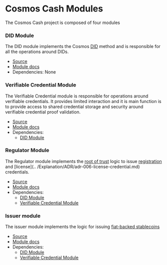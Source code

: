 # Cosmos Cash Modules

The Cosmos Cash project is composed of four modules

### DID Module

The DID module implements the Cosmos [DID](../Explanation/ADR/adr-004-did.md) method and is responsible for all the
operations around DIDs.

- [Source](https://github.com/allinbits/cosmos-cash/x/did)
- [Module docs](https://github.com/allinbits/cosmos-cash/x/did/specs)
- Dependencies: None

### Verifiable Credential Module

The Verifiable Credential module is responsible for operations around verifiable credentials. It provides limited
interaction and it is main function is to provide access to shared credential storage and security around verifiable
credential proof validation.

- [Source](https://github.com/allinbits/cosmos-cash/x/verifiable-credential)
- [Module docs](https://github.com/allinbits/cosmos-cash/x/verifiable-credential/specs)
- Dependencies:
    - [DID Module](#did-module)

### Regulator Module

The Regulator module implements the [root of trust](../Explanation/ADR/adr-007-root-of-trust.md) logic to issue
[registration](../Explanation/ADR/adr-005-registration-credential.md) and [license](..
/Explanation/ADR/adr-006-license-credential.md) credentials.

- [Source](https://github.com/allinbits/cosmos-cash/x/regulator)
- [Module docs](https://github.com/allinbits/cosmos-cash/x/regulator/specs)
- Dependencies:
    - [DID Module](#did-module)
    - [Verifiable Credential Module](#verifiable-credential-module)

### Issuer module

The issuer module implements the logic for issuing [fiat-backed stablecoins](../Explanation/ADR/adr-003-issuer.md) 

- [Source](https://github.com/allinbits/cosmos-cash/x/issuer)
- [Module docs](https://github.com/allinbits/cosmos-cash/x/issuer/specs)
- Dependencies:
    - [DID Module](#did-module)
    - [Verifiable Credential Module](#verifiable-credential-module)



